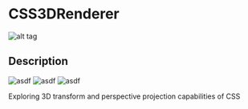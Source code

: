 # CSS3DRenderer 
![alt tag](http://jfcameron.github.io/Github/CSSRender/Render.png "")

## Description
![asdf](https://img.shields.io/badge/development%20status-suspended-yellow.svg)
![asdf](https://img.shields.io/badge/platforms-web-lightgrey.svg)
![asdf](https://img.shields.io/badge/license-unlicense-green.svg)

Exploring 3D transform and perspective projection capabilities of CSS
